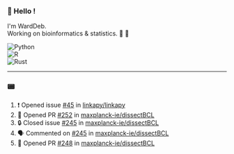 ### :robot: Hello !

I'm WardDeb.  
Working on bioinformatics & statistics. 🧬 🧪  

![Python](https://img.shields.io/badge/python-3670A0?style=for-the-badge&logo=python&logoColor=ffdd54)  
![R](https://img.shields.io/badge/r-%23276DC3.svg?style=for-the-badge&logo=r&logoColor=white)  
![Rust](https://img.shields.io/badge/rust-%23000000.svg?style=for-the-badge&logo=rust&logoColor=white)  

---

### :pager:

<!--START_SECTION:activity-->
1. ❗ Opened issue [#45](https://github.com/linkapy/linkapy/issues/45) in [linkapy/linkapy](https://github.com/linkapy/linkapy)
2. 💪 Opened PR [#252](undefined) in [maxplanck-ie/dissectBCL](https://github.com/maxplanck-ie/dissectBCL)
3. 🔒 Closed issue [#245](https://github.com/maxplanck-ie/dissectBCL/issues/245) in [maxplanck-ie/dissectBCL](https://github.com/maxplanck-ie/dissectBCL)
4. 🗣 Commented on [#245](https://github.com/maxplanck-ie/dissectBCL/issues/245#issuecomment-3380644168) in [maxplanck-ie/dissectBCL](https://github.com/maxplanck-ie/dissectBCL)
5. 💪 Opened PR [#248](undefined) in [maxplanck-ie/dissectBCL](https://github.com/maxplanck-ie/dissectBCL)
<!--END_SECTION:activity-->

